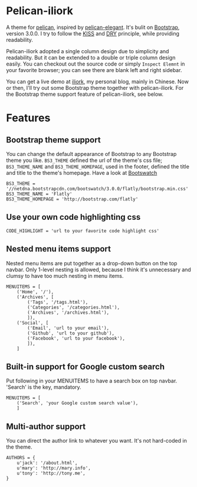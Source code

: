 # Pelican-iliork

A theme for [pelican][], inspired by [pelican-elegant][]. It's bulit on [Bootstrap][], version 3.0.0. I try to follow the [KISS][] and [DRY][] principle, while providing readability.

Pelican-iliork adopted a single column design due to simplicity and readability. But it can be extended to a double or triple column design easily. You can checkout out the source code or simply `Inspect Elemnt` in your favorite browser; you can see there are blank left and right sidebar. 

You can get a live demo at [iliork][], my personal blog, mainly in Chinese. Now or then, I'll try out some Bootstrap theme together with pelican-iliork. For the Bootstrap theme support feature of pelican-iliork, see below.

# Features
## Bootstrap theme support 

You can change the default appearance of Bootstrap to any Bootstrap theme you like. `BS3_THEME` defined the url of the theme's css file; `BS3_THEME_NAME` and `BS3_THEME_HOMEPAGE`, used in the footer, defined the title and title to the theme's homepage. Have a look at [Bootswatch][]

    BS3_THEME = '//netdna.bootstrapcdn.com/bootswatch/3.0.0/flatly/bootstrap.min.css'
    BS3_THEME_NAME = 'Flatly'
    BS3_THEME_HOMEPAGE = 'http://bootstrap.com/flatly'

## Use your own code highlighting css

    CODE_HIGHLIGHT = 'url to your favorite code highlight css'

## Nested menu items support

Nested menu items are put together as a drop-down button on the top navbar. Only 1-level nesting is allowed, because I think it's unnecessary and clumsy to have too much nesting in menu items.

    MENUITEMS = [
        ('Home', '/'),
        ('Archives', [
            ('Tags', '/tags.html'),
            ('Categories', '/categories.html'),
            ('Archives', '/archives.html'),
            ]),
        ('Social', [
            ('Email', 'url to your email'),
            ('Github', 'url to your github'),
            ('Facebook', 'url to your facebook'),
            ]),
        ]

## Built-in support for Google custom search

Put following in your MENUITEMS to have a search box on top navbar. 'Search' is the key, mandatory.
    
    MENUITEMS = [
        ('Search', 'your Google custom search value'),
        ]
    
## Multi-author support

You can direct the author link to whatever you want. It's not hard-coded in the theme.

    AUTHORS = {
        u'jack': '/about.html',
        u'mary': 'http://mary.info',
        u'tony': 'http://tony.me',
    }


[pelican]: https://github.com/getpelican/pelican
[pelican-elegant]: https://github.com/talha131/pelican-elegant
[Bootstrap]: http://getbootstrap.com
[KISS]: http://en.wikipedia.org/wiki/KISS_principle
[DRY]: http://en.wikipedia.org/wiki/Don%27t_Repeat_Yourself
[iliork]: http://blog.iliork.com
[Bootswatch]: http://bootswatch.com
[Flatly]: http://bootswatch.com/flatly/
